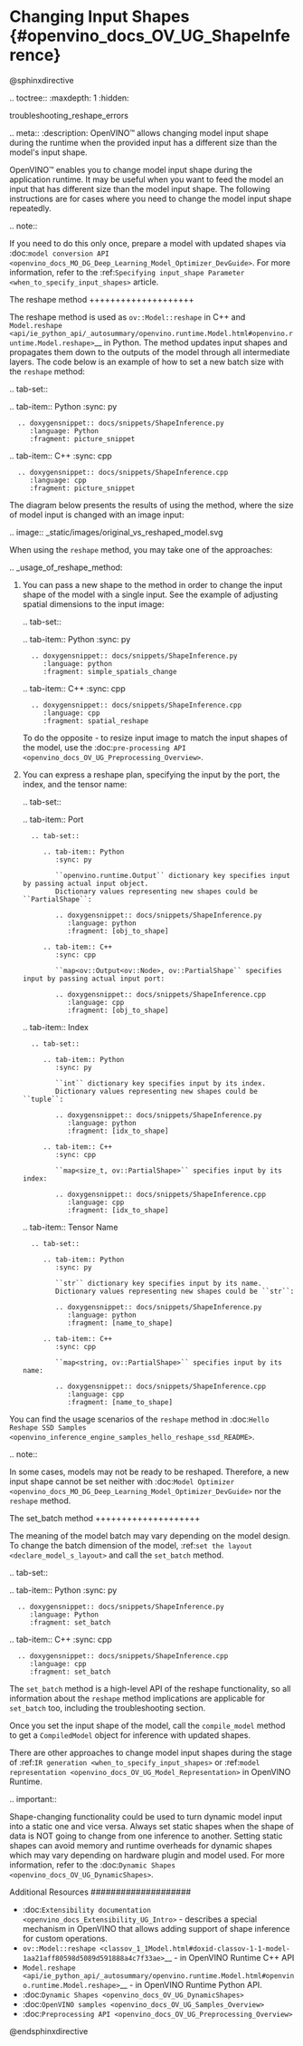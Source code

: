 # Changing Input Shapes {#openvino_docs_OV_UG_ShapeInference}

@sphinxdirective

.. toctree::
   :maxdepth: 1
   :hidden:

   troubleshooting_reshape_errors

.. meta::
   :description: OpenVINO™ allows changing model input shape during the runtime when the provided input has a different size than the model's input shape.


OpenVINO™ enables you to change model input shape during the application runtime.
It may be useful when you want to feed the model an input that has different size than the model input shape.
The following instructions are for cases where you need to change the model input shape repeatedly.

.. note::

   If you need to do this only once, prepare a model with updated shapes via
   :doc:`model conversion API <openvino_docs_MO_DG_Deep_Learning_Model_Optimizer_DevGuide>`.
   For more information, refer to the :ref:`Specifying input_shape Parameter <when_to_specify_input_shapes>` article.


The reshape method
++++++++++++++++++++

The reshape method is used as ``ov::Model::reshape`` in C++ and
`Model.reshape <api/ie_python_api/_autosummary/openvino.runtime.Model.html#openvino.runtime.Model.reshape>`__
in Python. The method updates input shapes and propagates them down to the outputs
of the model through all intermediate layers. The code below is an example of how
to set a new batch size with the ``reshape`` method:

.. tab-set::

   .. tab-item:: Python
      :sync: py

      .. doxygensnippet:: docs/snippets/ShapeInference.py
         :language: Python
         :fragment: picture_snippet

   .. tab-item:: C++
      :sync: cpp

      .. doxygensnippet:: docs/snippets/ShapeInference.cpp
         :language: cpp
         :fragment: picture_snippet

The diagram below presents the results of using the method, where the size of
model input is changed with an image input:

.. image:: _static/images/original_vs_reshaped_model.svg

When using the ``reshape`` method, you may take one of the approaches:

.. _usage_of_reshape_method:


1. You can pass a new shape to the method in order to change the input shape of
   the model with a single input. See the example of adjusting spatial dimensions to the input image:

   .. tab-set::

      .. tab-item:: Python
         :sync: py

         .. doxygensnippet:: docs/snippets/ShapeInference.py
            :language: python
            :fragment: simple_spatials_change

      .. tab-item:: C++
         :sync: cpp

         .. doxygensnippet:: docs/snippets/ShapeInference.cpp
            :language: cpp
            :fragment: spatial_reshape


   To do the opposite - to resize input image to match the input shapes of the model,
   use the :doc:`pre-processing API <openvino_docs_OV_UG_Preprocessing_Overview>`.


2. You can express a reshape plan, specifying the input by the port, the index, and the tensor name:

   .. tab-set::

      .. tab-item:: Port

         .. tab-set::

            .. tab-item:: Python
               :sync: py

               ``openvino.runtime.Output`` dictionary key specifies input by passing actual input object.
               Dictionary values representing new shapes could be ``PartialShape``:

               .. doxygensnippet:: docs/snippets/ShapeInference.py
                  :language: python
                  :fragment: [obj_to_shape]

            .. tab-item:: C++
               :sync: cpp

               ``map<ov::Output<ov::Node>, ov::PartialShape`` specifies input by passing actual input port:

               .. doxygensnippet:: docs/snippets/ShapeInference.cpp
                  :language: cpp
                  :fragment: [obj_to_shape]

      .. tab-item:: Index

         .. tab-set::

            .. tab-item:: Python
               :sync: py

               ``int`` dictionary key specifies input by its index.
               Dictionary values representing new shapes could be ``tuple``:

               .. doxygensnippet:: docs/snippets/ShapeInference.py
                  :language: python
                  :fragment: [idx_to_shape]

            .. tab-item:: C++
               :sync: cpp

               ``map<size_t, ov::PartialShape>`` specifies input by its index:

               .. doxygensnippet:: docs/snippets/ShapeInference.cpp
                  :language: cpp
                  :fragment: [idx_to_shape]

      .. tab-item:: Tensor Name

         .. tab-set::

            .. tab-item:: Python
               :sync: py

               ``str`` dictionary key specifies input by its name.
               Dictionary values representing new shapes could be ``str``:

               .. doxygensnippet:: docs/snippets/ShapeInference.py
                  :language: python
                  :fragment: [name_to_shape]

            .. tab-item:: C++
               :sync: cpp

               ``map<string, ov::PartialShape>`` specifies input by its name:

               .. doxygensnippet:: docs/snippets/ShapeInference.cpp
                  :language: cpp
                  :fragment: [name_to_shape]


You can find the usage scenarios of the ``reshape`` method in
:doc:`Hello Reshape SSD Samples <openvino_inference_engine_samples_hello_reshape_ssd_README>`.

.. note::

   In some cases, models may not be ready to be reshaped. Therefore, a new input
   shape cannot be set neither with :doc:`Model Optimizer <openvino_docs_MO_DG_Deep_Learning_Model_Optimizer_DevGuide>`
   nor the ``reshape`` method.

The set_batch method
++++++++++++++++++++

The meaning of the model batch may vary depending on the model design.
To change the batch dimension of the model, :ref:`set the layout <declare_model_s_layout>` and call the ``set_batch`` method.

.. tab-set::

   .. tab-item:: Python
      :sync: py

      .. doxygensnippet:: docs/snippets/ShapeInference.py
         :language: Python
         :fragment: set_batch

   .. tab-item:: C++
      :sync: cpp

      .. doxygensnippet:: docs/snippets/ShapeInference.cpp
         :language: cpp
         :fragment: set_batch


The ``set_batch`` method is a high-level API of the reshape functionality, so all
information about the ``reshape`` method implications are applicable for ``set_batch``
too, including the troubleshooting section.

Once you set the input shape of the model, call the ``compile_model`` method to
get a ``CompiledModel`` object for inference with updated shapes.

There are other approaches to change model input shapes during the stage of
:ref:`IR generation <when_to_specify_input_shapes>` or :ref:`model representation <openvino_docs_OV_UG_Model_Representation>` in OpenVINO Runtime.


.. important::

   Shape-changing functionality could be used to turn dynamic model input into a
   static one and vice versa. Always set static shapes when the shape of data is
   NOT going to change from one inference to another. Setting static shapes can
   avoid memory and runtime overheads for dynamic shapes which may vary depending
   on hardware plugin and model used. For more information, refer to the
   :doc:`Dynamic Shapes <openvino_docs_OV_UG_DynamicShapes>`.


Additional Resources
####################

* :doc:`Extensibility documentation <openvino_docs_Extensibility_UG_Intro>` - describes a special mechanism in OpenVINO that allows adding support of shape inference for custom operations.
* `ov::Model::reshape <classov_1_1Model.html#doxid-classov-1-1-model-1aa21aff80598d5089d591888a4c7f33ae>`__ - in OpenVINO Runtime C++ API
* `Model.reshape <api/ie_python_api/_autosummary/openvino.runtime.Model.html#openvino.runtime.Model.reshape>`__ - in OpenVINO Runtime Python API.
* :doc:`Dynamic Shapes <openvino_docs_OV_UG_DynamicShapes>`
* :doc:`OpenVINO samples <openvino_docs_OV_UG_Samples_Overview>`
* :doc:`Preprocessing API <openvino_docs_OV_UG_Preprocessing_Overview>`

@endsphinxdirective
